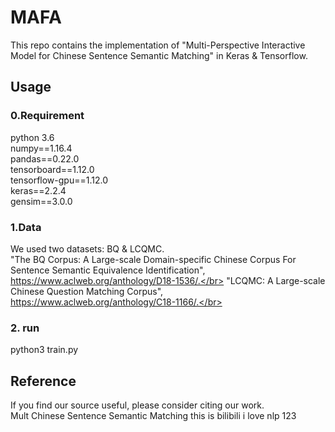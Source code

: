 # MAFA
This repo contains the implementation of "Multi-Perspective Interactive Model for Chinese Sentence Semantic Matching" in Keras & Tensorflow.

## Usage

### 0.Requirement
python 3.6</br>
numpy==1.16.4</br>
pandas==0.22.0</br>
tensorboard==1.12.0</br>
tensorflow-gpu==1.12.0</br>
keras==2.2.4</br>
gensim==3.0.0</br>

### 1.Data
We used two datasets: BQ & LCQMC.</br>
"The BQ Corpus: A Large-scale Domain-specific Chinese Corpus For Sentence Semantic Equivalence Identification", https://www.aclweb.org/anthology/D18-1536/.</br>
"LCQMC: A Large-scale Chinese Question Matching Corpus", https://www.aclweb.org/anthology/C18-1166/.</br>


### 2. run
python3 train.py

## Reference
If you find our source useful, please consider citing our work.</br>
Mult Chinese Sentence Semantic Matching
this is bilibili
i love nlp 123
